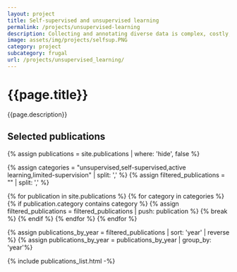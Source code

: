 ```yaml
---
layout: project
title: Self-supervised and unsupervised learning
permalink: /projects/unsupervised-learning
description: Collecting and annotating diverse data is complex, costly, and time-consuming. We explore alternatives to fully-supervised learning, such as unsupervised, self-supervised and active learning, enabling AI models to generate labels automatically and reduce reliance on manually labeled datasets.
image: assets/img/projects/selfsup.PNG
category: project
subcategory: frugal
url: /projects/unsupervised_learning/
---
```



<h1>{{page.title}}</h1> 
<p>{{page.description}}</p>


<h2>Selected publications</h2>

{% assign publications = site.publications | where: 'hide', false %}

{% assign categories = "unsupervised,self-supervised,active learning,limited-supervision" | split: ',' %}
{% assign filtered_publications = "" | split: ',' %}

{% for publication in site.publications %}
  {% for category in categories %}
    {% if publication.category contains category %}
      {% assign filtered_publications = filtered_publications | push: publication %}
      {% break %}
    {% endif %}
  {% endfor %}
{% endfor %}

<!-- {% assign publications_by_year = publications | group_by: 'year' | sort: 'year' |  reverse %} -->
{% assign publications_by_year = filtered_publications |  sort: 'year' |  reverse %}
{% assign publications_by_year = publications_by_year | group_by: 'year'%}

{% include publications_list.html -%}
